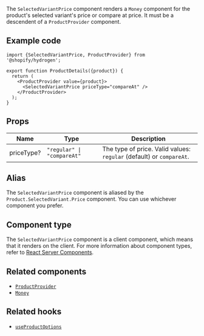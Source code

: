 <!-- This file is generated from the source code. Edit the files in /packages/hydrogen/src/components/SelectedVariantPrice and run 'yarn generate-docs' at the root of this repo. -->

The `SelectedVariantPrice` component renders a `Money` component for the product's selected variant's price or compare at price.
It must be a descendent of a `ProductProvider` component.

## Example code

```tsx
import {SelectedVariantPrice, ProductProvider} from '@shopify/hydrogen';

export function ProductDetails({product}) {
  return (
    <ProductProvider value={product}>
      <SelectedVariantPrice priceType="compareAt" />
    </ProductProvider>
  );
}
```

## Props

| Name       | Type                                      | Description                                                          |
| ---------- | ----------------------------------------- | -------------------------------------------------------------------- |
| priceType? | <code>"regular" &#124; "compareAt"</code> | The type of price. Valid values: `regular` (default) or `compareAt`. |

## Alias

The `SelectedVariantPrice` component is aliased by the `Product.SelectedVariant.Price` component. You can use whichever component you prefer.

## Component type

The `SelectedVariantPrice` component is a client component, which means that it renders on the client. For more information about component types, refer to [React Server Components](/api/hydrogen/framework/react-server-components).

## Related components

- [`ProductProvider`](/api/hydrogen/components/product-variant/productprovider)
- [`Money`](/api/hydrogen/components/primitive/money)

## Related hooks

- [`useProductOptions`](/api/hydrogen/hooks/product-variant/useproductoptions)
